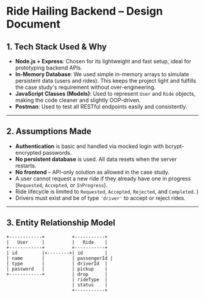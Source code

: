 # Ride Hailing Backend – Design Document

## 1. Tech Stack Used & Why

- **Node.js + Express**: Chosen for its lightweight and fast setup, ideal for prototyping backend APIs.
- **In-Memory Database**: We used simple in-memory arrays to simulate persistent data (users and rides). This keeps the project light and fulfills the case study's requirement without over-engineering.
- **JavaScript Classes (Models)**: Used to represent `User` and `Ride` objects, making the code cleaner and slightly OOP-driven.
- **Postman**: Used to test all RESTful endpoints easily and consistently.

---

## 2. Assumptions Made

- **Authentication** is basic and handled via mocked login with bcrypt-encrypted passwords.
- **No persistent database** is used. All data resets when the server restarts.
- **No frontend** – API-only solution as allowed in the case study.
- A user cannot request a new ride if they already have one in progress (`Requested`, `Accepted`, or `InProgress`).
- Ride lifecycle is limited to `Requested`, `Accepted`, `Rejected`, and `Completed`. )
- Drivers must exist and be of type `'driver'` to accept or reject rides.

---

## 3. Entity Relationship Model

```plaintext
+------------+          +-----------+
|   User     |          |   Ride    |
+------------+          +-----------+
| id         |<-------->| id        |
| name       |          | passengerId |
| type       |          | driverId  |
| password   |          | pickup    |
+------------+          | drop      |
                        | rideType  |
                        | status    |
                        +-----------+
